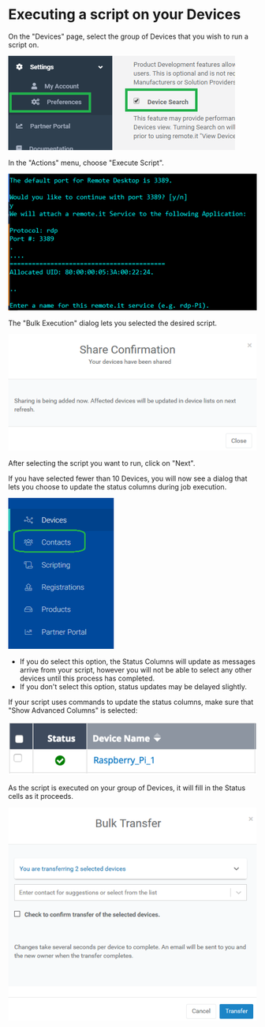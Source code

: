 # Executing a script on your Devices

On the "Devices" page, select the group of Devices that you wish to run a script on.

![](../../.gitbook/assets/image%20%28293%29.png)

In the "Actions" menu, choose "Execute Script".  

![](../../.gitbook/assets/image%20%28406%29.png)

The "Bulk Execution" dialog lets you selected the desired script.  

![](../../.gitbook/assets/image%20%28311%29.png)

After selecting the script you want to run, click on "Next".

If you have selected fewer than 10 Devices, you will now see a dialog that lets you choose to update the status columns during job execution.  

![](../../.gitbook/assets/image%20%28289%29.png)

* If you do select this option, the Status Columns will update as messages arrive from your script, however you will not be able to select any other devices until this process has completed.
* If you don't select this option, status updates may be delayed slightly.

If your script uses commands to update the status columns,  make sure that "Show Advanced Columns" is selected:

![](../../.gitbook/assets/image%20%283%29.png)

As the script is executed on your group of Devices, it will fill in the Status cells as it proceeds.

![](../../.gitbook/assets/image%20%28177%29.png)

